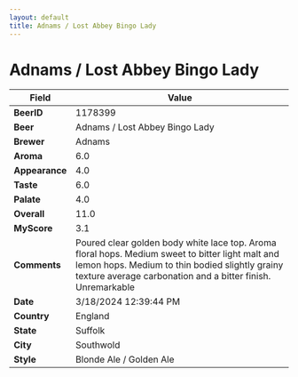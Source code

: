 ```yaml
---
layout: default
title: Adnams / Lost Abbey Bingo Lady
---
```


# Adnams / Lost Abbey Bingo Lady

| Field         | Value     |
|---------------|-----------|
| **BeerID** | 1178399 |
| **Beer** | Adnams / Lost Abbey Bingo Lady |
| **Brewer** | Adnams |
| **Aroma** | 6.0 |
| **Appearance** | 4.0 |
| **Taste** | 6.0 |
| **Palate** | 4.0 |
| **Overall** | 11.0 |
| **MyScore** | 3.1 |
| **Comments** | Poured clear golden body white lace top. Aroma floral hops. Medium sweet to bitter light malt and lemon hops. Medium to thin bodied slightly grainy texture average carbonation and a bitter finish. Unremarkable  |
| **Date** | 3/18/2024 12:39:44 PM |
| **Country** | England |
| **State** | Suffolk |
| **City** | Southwold |
| **Style** | Blonde Ale / Golden Ale |
